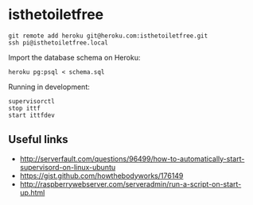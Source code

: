 isthetoiletfree
===============

```
git remote add heroku git@heroku.com:isthetoiletfree.git
ssh pi@isthetoiletfree.local
```

Import the database schema on Heroku:

```
heroku pg:psql < schema.sql
```

Running in development:

```
supervisorctl
stop ittf
start ittfdev
```

## Useful links

* http://serverfault.com/questions/96499/how-to-automatically-start-supervisord-on-linux-ubuntu
* https://gist.github.com/howthebodyworks/176149
* http://raspberrywebserver.com/serveradmin/run-a-script-on-start-up.html
